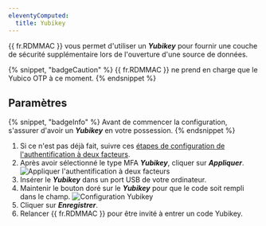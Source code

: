 ```yaml
---
eleventyComputed:
  title: Yubikey
---
```

{{ fr.RDMMAC }} vous permet d'utiliser un ***Yubikey*** pour fournir une couche de sécurité supplémentaire lors de l'ouverture d'une source de données.

{% snippet, "badgeCaution" %}
{{ fr.RDMMAC }} ne prend en charge que le Yubico OTP à ce moment.
{% endsnippet %}

## Paramètres

{% snippet, "badgeInfo" %}
Avant de commencer la configuration, s'assurer d'avoir un ***Yubikey*** en votre possession.
{% endsnippet %}

1. Si ce n'est pas déjà fait, suivre ces [étapes de configuration de l'authentification à deux facteurs](/rdm/mac/data-sources/multi-factor-authentication/).
1. Après avoir sélectionné le type MFA ***Yubikey***, cliquer sur ***Appliquer***.
![Appliquer l'authentification à deux facteurs](https://cdnweb.devolutions.net/docs/docs_en_rdm_mac_clip10068.png)
1. Insérer le ***Yubikey*** dans un port USB de votre ordinateur.
1. Maintenir le bouton doré sur le ***Yubikey*** pour que le code soit rempli dans le champ.
![Configuration Yubikey](https://cdnweb.devolutions.net/docs/docs_en_rdm_mac_clip10069.png)
1. Cliquer sur ***Enregistrer***.
1. Relancer {{ fr.RDMMAC }} pour être invité à entrer un code Yubikey.